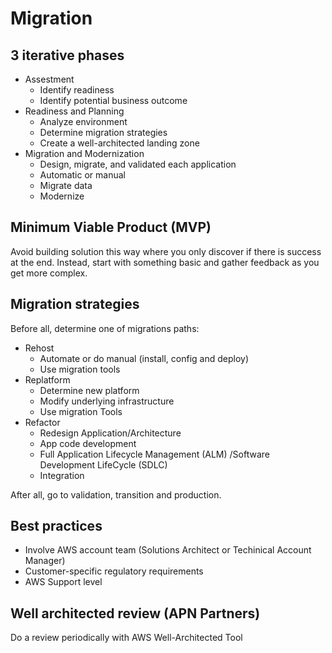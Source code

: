 # Migration

## 3 iterative phases
- Assestment
  - Identify readiness
  - Identify potential business outcome
- Readiness and Planning
  - Analyze environment
  - Determine migration strategies
  - Create a well-architected landing zone
- Migration and Modernization
  - Design, migrate, and validated each application
  - Automatic or manual
  - Migrate data
  - Modernize

## Minimum Viable Product (MVP)
Avoid building solution this way where you only discover if there is success at the end.
Instead, start with something basic and gather feedback as you get more complex.


## Migration strategies

Before all, determine one of migrations paths:

- Rehost
  - Automate or do manual (install, config and deploy)
  - Use migration tools
- Replatform
  - Determine new platform
  - Modify underlying infrastructure
  - Use migration Tools
- Refactor
  - Redesign Application/Architecture
  - App code development
  - Full Application Lifecycle Management (ALM) /Software Development LifeCycle (SDLC)
  - Integration

After all, go to validation, transition and production.


## Best practices
- Involve AWS account team (Solutions Architect or Techinical Account Manager)
- Customer-specific regulatory requirements
- AWS Support level

## Well architected review (APN Partners)

Do a review periodically with AWS Well-Architected Tool
